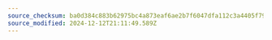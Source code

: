 ```yaml
---
source_checksum: ba0d384c883b62975bc4a873eaf6ae2b7f6047dfa112c3a4405f7995bafcef5b
source_modified: 2024-12-12T21:11:49.589Z
---
```


